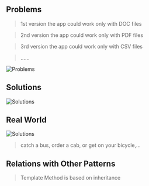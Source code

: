 ## Problems

> 1st version the app could work only with DOC files

> 2nd version the app could work only with PDF files

> 3rd version the app could work only with CSV files

> ......

![Problems](https://refactoring.guru/images/patterns/diagrams/template-method/problem.png)

## Solutions

![Solutions](https://refactoring.guru/images/patterns/diagrams/template-method/solution-en.png)

>  

## Real World

![Solutions](https://refactoring.guru/images/patterns/content/visitor/visitor-comic-1.png)

> catch a bus, order a cab, or get on your bicycle,...

## Relations with Other Patterns

> Template Method is based on inheritance